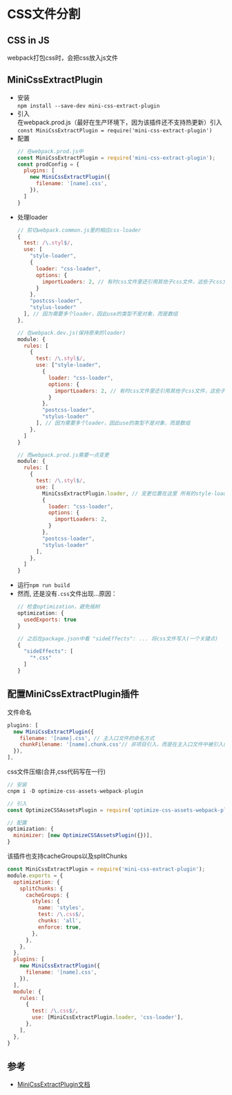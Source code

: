 # CSS文件分割

## CSS in JS
webpack打包css时，会把css放入js文件

## MiniCssExtractPlugin
- 安装  
  `npm install --save-dev mini-css-extract-plugin`
- 引入  
  在webpack.prod.js（最好在生产环境下，因为该插件还不支持热更新）引入`const MiniCssExtractPlugin = require('mini-css-extract-plugin')`
- 配置
  ```js
  // 在webpack.prod.js中
  const MiniCssExtractPlugin = require('mini-css-extract-plugin');
  const prodConfig = {
    plugins: [
      new MiniCssExtractPlugin({
        filename: '[name].css',
      }),
    ]
  }
  ```
- 处理loader
  ```js
  // 剪切webpack.common.js里的相应css-loader
  {
    test: /\.styl$/,
    use: [
      "style-loader", 
      {
        loader: "css-loader",
        options: {
          importLoaders: 2, // 有时css文件里还引用其他子css文件，这些子css文件也需要被"stylus-loader"以"postcss-loader"处理
        }
      }, 
      "postcss-loader", 
      "stylus-loader"
    ], // 因为需要多个loader，因此use的类型不是对象，而是数组
  }, 

  // 在webpack.dev.js(保持原来的loader)
  module: {
    rules: [
      {
        test: /\.styl$/,
        use: ["style-loader", 
          {
            loader: "css-loader",
            options: {
              importLoaders: 2, // 有时css文件里还引用其他子css文件，这些子css文件也需要被"stylus-loader"以及"postcss-loader"处理
            }
          }, 
          "postcss-loader", 
          "stylus-loader"
        ], // 因为需要多个loader，因此use的类型不是对象，而是数组
      }, 
    ]
  }

  // 而webpack.prod.js需要一点变更
  module: {
    rules: [
      {
        test: /\.styl$/,
        use: [
          MiniCssExtractPlugin.loader, // 变更位置在这里 所有的style-loader 都替换为 MiniCssExtractPlugin.loader
          {
            loader: "css-loader",
            options: {
              importLoaders: 2, 
            }
          }, 
          "postcss-loader", 
          "stylus-loader"
        ], 
      }, 
    ]
  }
  ```
- 运行`npm run build`
- 然而, 还是没有`.css`文件出现...原因：  
  ```js
  // 检查optimization，避免摇树
  optimization: {
    usedExports: true
  }

  // 之后在package.json中看 "sideEffects": ... 将css文件写入(一个关键点)
  {
    "sideEffects": [
      "*.css"
    ]
  }
  ```

## 配置MiniCssExtractPlugin插件
文件命名
```js
plugins: [
  new MiniCssExtractPlugin({
    filename: '[name].css', // 主入口文件的命名方式
    chunkFilename: '[name].chunk.css'// 非项目引入，而是在主入口文件中被引入的文件的命名方式
  }),
],
```
css文件压缩(合并,css代码写在一行)
```js
// 安装
cnpm i -D optimize-css-assets-webpack-plugin

// 引入
const OptimizeCSSAssetsPlugin = require('optimize-css-assets-webpack-plugin')

// 配置
optimization: {
  minimizer: [new OptimizeCSSAssetsPlugin({})],
}
```
该插件也支持cacheGroups以及splitChunks
```js
const MiniCssExtractPlugin = require('mini-css-extract-plugin');
module.exports = {
  optimization: {
    splitChunks: {
      cacheGroups: {
        styles: {
          name: 'styles',
          test: /\.css$/,
          chunks: 'all',
          enforce: true,
        },
      },
    },
  },
  plugins: [
    new MiniCssExtractPlugin({
      filename: '[name].css',
    }),
  ],
  module: {
    rules: [
      {
        test: /\.css$/,
        use: [MiniCssExtractPlugin.loader, 'css-loader'],
      },
    ],
  },
}
```


## 参考
- [MiniCssExtractPlugin文档](https://webpack.js.org/plugins/mini-css-extract-plugin/#root)